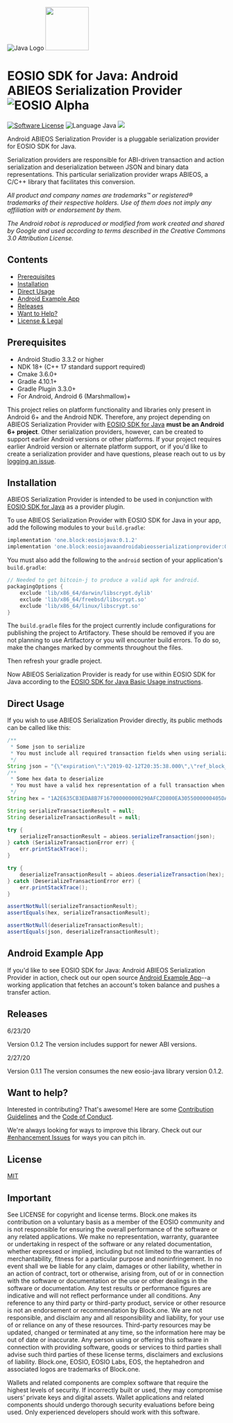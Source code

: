 ![Java Logo](img/java-logo.png) <img src="img/Android_Robot.png" width="100">
# EOSIO SDK for Java: Android ABIEOS Serialization Provider ![EOSIO Alpha](https://img.shields.io/badge/EOSIO-Alpha-blue.svg)

[![Software License](https://img.shields.io/badge/license-MIT-lightgrey.svg)](./LICENSE)
![Language Java](https://img.shields.io/badge/Language-C%2B%2B%2FJava-yellow.svg)
![](https://img.shields.io/badge/Deployment%20Target-Android%206%2B-blue.svg)

Android ABIEOS Serialization Provider is a pluggable serialization provider for EOSIO SDK for Java.

Serialization providers are responsible for ABI-driven transaction and action serialization and deserialization between JSON and binary data representations. This particular serialization provider wraps ABIEOS, a C/C++ library that facilitates this conversion.

*All product and company names are trademarks™ or registered® trademarks of their respective holders. Use of them does not imply any affiliation with or endorsement by them.*

*The Android robot is reproduced or modified from work created and shared by Google and used according to terms described in the Creative Commons 3.0 Attribution License.*

## Contents

- [Prerequisites](#prerequisites)
- [Installation](#installation)
- [Direct Usage](#direct-usage)
- [Android Example App](#android-example-app)
- [Releases](#releases)
- [Want to Help?](#want-to-help)
- [License & Legal](#license)

## Prerequisites

* Android Studio 3.3.2 or higher
* NDK 18+ (C++ 17 standard support required)
* Cmake 3.6.0+
* Gradle 4.10.1+
* Gradle Plugin 3.3.0+
* For Android, Android 6 (Marshmallow)+

This project relies on platform functionality and libraries only present in Android 6+ and the Android NDK. Therefore, any project depending on ABIEOS Serialization Provider with [EOSIO SDK for Java](https://github.com/EOSIO/eosio-java) **must be an Android 6+ project**. Other serialization providers, however, can be created to support earlier Android versions or other platforms. If your project requires earlier Android version or alternate platform support, or if you'd like to create a serialization provider and have questions, please reach out to us by [logging an issue](/../../issues/new).

## Installation

ABIEOS Serialization Provider is intended to be used in conjunction with [EOSIO SDK for Java](https://github.com/EOSIO/eosio-java) as a provider plugin.

To use ABIEOS Serialization Provider with EOSIO SDK for Java in your app, add the following modules to your `build.gradle`:

```groovy
implementation 'one.block:eosiojava:0.1.2'
implementation 'one.block:eosiojavaandroidabieosserializationprovider:0.1.1'
```

You must also add the following to the `android` section of your application's `build.gradle`:

```groovy
// Needed to get bitcoin-j to produce a valid apk for android.
packagingOptions {
    exclude 'lib/x86_64/darwin/libscrypt.dylib'
    exclude 'lib/x86_64/freebsd/libscrypt.so'
    exclude 'lib/x86_64/linux/libscrypt.so'
}
```

The `build.gradle` files for the project currently include configurations for publishing the project to Artifactory.  These should be removed if you are not planning to use Artifactory or you will encounter build errors.  To do so, make the changes marked by comments throughout the files.

Then refresh your gradle project.

Now ABIEOS Serialization Provider is ready for use within EOSIO SDK for Java according to the [EOSIO SDK for Java Basic Usage instructions](https://github.com/EOSIO/eosio-java/tree/master#basic-usage).

## Direct Usage

If you wish to use ABIEOS Serialization Provider directly, its public methods can be called like this:

```java
/**
 * Some json to serialize
 * You must include all required transaction fields when using serializeTransaction()
 */
String json = "{\"expiration\":\"2019-02-12T20:35:38.000\",\"ref_block_num\":60851,\"ref_block_prefix\":1743894440,\"max_net_usage_words\":0,\"max_cpu_usage_ms\":0,\"delay_sec\":0,\"context_free_actions\":[],\"actions\":[{\"account\":\"eosio.assert\",\"name\":\"require\",\"authorization\":[],\"data\":\"CBDD956F52ACD910C3C958136D72F8560D1846BC7CF3157F5FBFB72D3001DE4597F4A1FDBECDA6D59C96A43009FC5E5D7B8F639B1269C77CEC718460DCC19CB30100A6823403EA3055000000572D3CCDCD0143864D5AF0FE294D44D19C612036CBE8C098414C4A12A5A7BB0BFE7DB1556248\"},{\"account\":\"eosio.token\",\"name\":\"transfer\",\"authorization\":[{\"actor\":\"cryptkeeper\",\"permission\":\"active\"}],\"data\":\"00AEAA4AC15CFD4500000060D234CD3DA06806000000000004454F53000000001A746865206772617373686F70706572206C696573206865617679\"}],\"transaction_extensions\":[]}";
/**
 * Some hex data to deserialize
 * You must have a valid hex representation of a full transaction when using deserializeTransaction()
 */
String hex = "1A2E635CB3EDA8B7F167000000000290AFC2D800EA3055000000405DA7ADBA0072CBDD956F52ACD910C3C958136D72F8560D1846BC7CF3157F5FBFB72D3001DE4597F4A1FDBECDA6D59C96A43009FC5E5D7B8F639B1269C77CEC718460DCC19CB30100A6823403EA3055000000572D3CCDCD0143864D5AF0FE294D44D19C612036CBE8C098414C4A12A5A7BB0BFE7DB155624800A6823403EA3055000000572D3CCDCD0100AEAA4AC15CFD4500000000A8ED32323B00AEAA4AC15CFD4500000060D234CD3DA06806000000000004454F53000000001A746865206772617373686F70706572206C69657320686561767900";

String serializeTransactionResult = null;
String deserializeTransactionResult = null;

try {
    serializeTransactionResult = abieos.serializeTransaction(json);
} catch (SerializeTransactionError err) {
    err.printStackTrace();
}

try {
    deserializeTransactionResult = abieos.deserializeTransaction(hex);
} catch (DeserializeTransactionError err) {
    err.printStackTrace();
}

assertNotNull(serializeTransactionResult);
assertEquals(hex, serializeTransactionResult);

assertNotNull(deserializeTransactionResult);
assertEquals(json, deserializeTransactionResult);
```

## Android Example App

If you'd like to see EOSIO SDK for Java: Android ABIEOS Serialization Provider in action, check out our open source [Android Example App](https://github.com/EOSIO/eosio-java-android-example-app)--a working application that fetches an account's token balance and pushes a transfer action.

## Releases

6/23/20

Version 0.1.2 The version includes support for newer ABI versions.

2/27/20

Version 0.1.1 The version consumes the new eosio-java library version 0.1.2.

## Want to help?

Interested in contributing? That's awesome! Here are some [Contribution Guidelines](./CONTRIBUTING.md) and the [Code of Conduct](./CONTRIBUTING.md#conduct).

We're always looking for ways to improve this library. Check out our [#enhancement Issues](/../../issues?q=is%3Aissue+is%3Aopen+label%3Aenhancement) for ways you can pitch in.

## License

[MIT](./LICENSE)

## Important

See LICENSE for copyright and license terms.  Block.one makes its contribution on a voluntary basis as a member of the EOSIO community and is not responsible for ensuring the overall performance of the software or any related applications.  We make no representation, warranty, guarantee or undertaking in respect of the software or any related documentation, whether expressed or implied, including but not limited to the warranties of merchantability, fitness for a particular purpose and noninfringement. In no event shall we be liable for any claim, damages or other liability, whether in an action of contract, tort or otherwise, arising from, out of or in connection with the software or documentation or the use or other dealings in the software or documentation. Any test results or performance figures are indicative and will not reflect performance under all conditions.  Any reference to any third party or third-party product, service or other resource is not an endorsement or recommendation by Block.one.  We are not responsible, and disclaim any and all responsibility and liability, for your use of or reliance on any of these resources. Third-party resources may be updated, changed or terminated at any time, so the information here may be out of date or inaccurate.  Any person using or offering this software in connection with providing software, goods or services to third parties shall advise such third parties of these license terms, disclaimers and exclusions of liability.  Block.one, EOSIO, EOSIO Labs, EOS, the heptahedron and associated logos are trademarks of Block.one.

Wallets and related components are complex software that require the highest levels of security.  If incorrectly built or used, they may compromise users’ private keys and digital assets. Wallet applications and related components should undergo thorough security evaluations before being used.  Only experienced developers should work with this software.
